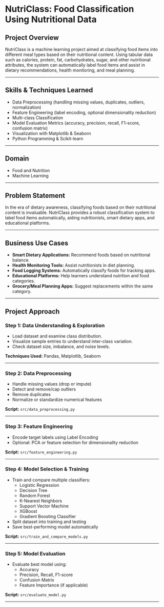 # NutriClass: Food Classification Using Nutritional Data

## Project Overview
NutriClass is a machine learning project aimed at classifying food items into different meal types based on their nutritional content. Using tabular data such as calories, protein, fat, carbohydrates, sugar, and other nutritional attributes, the system can automatically label food items and assist in dietary recommendations, health monitoring, and meal planning.

---

## **Skills & Techniques Learned**
- Data Preprocessing (handling missing values, duplicates, outliers, normalization)
- Feature Engineering (label encoding, optional dimensionality reduction)
- Multi-class Classification
- Model Evaluation Metrics (accuracy, precision, recall, F1-score, confusion matrix)
- Visualization with Matplotlib & Seaborn
- Python Programming & Scikit-learn

---

## **Domain**
- Food and Nutrition
- Machine Learning

---

## **Problem Statement**
In the era of dietary awareness, classifying foods based on their nutritional content is invaluable. NutriClass provides a robust classification system to label food items automatically, aiding nutritionists, smart dietary apps, and educational platforms.

---

## **Business Use Cases**
- **Smart Dietary Applications:** Recommend foods based on nutritional balance.
- **Health Monitoring Tools:** Assist nutritionists in diet planning.
- **Food Logging Systems:** Automatically classify foods for tracking apps.
- **Educational Platforms:** Help learners understand nutrition and food categories.
- **Grocery/Meal Planning Apps:** Suggest replacements within the same category.

---

## **Project Approach**

### **Step 1: Data Understanding & Exploration**
- Load dataset and examine class distribution.
- Visualize sample entries to understand inter-class variation.
- Check dataset size, imbalance, and noise levels.

**Techniques Used:** Pandas, Matplotlib, Seaborn

---

### **Step 2: Data Preprocessing**
- Handle missing values (drop or impute)
- Detect and remove/cap outliers
- Remove duplicates
- Normalize or standardize numerical features

**Script:** `src/data_preprocessing.py`

---

### **Step 3: Feature Engineering**
- Encode target labels using Label Encoding
- Optional: PCA or feature selection for dimensionality reduction

**Script:** `src/feature_engineering.py`

---

### **Step 4: Model Selection & Training**
- Train and compare multiple classifiers:
  - Logistic Regression
  - Decision Tree
  - Random Forest
  - K-Nearest Neighbors
  - Support Vector Machine
  - XGBoost
  - Gradient Boosting Classifier
- Split dataset into training and testing
- Save best-performing model automatically

**Script:** `src/train_and_compare_models.py`

---

### **Step 5: Model Evaluation**
- Evaluate best model using:
  - Accuracy
  - Precision, Recall, F1-score
  - Confusion Matrix
  - Feature Importance (if applicable)

**Script:** `src/evaluate_model.py`

---


